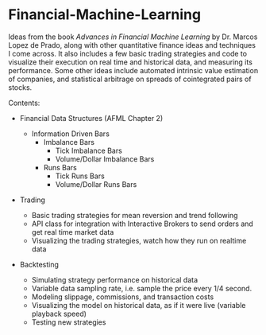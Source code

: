 # Financial-Machine-Learning

Ideas from the book *Advances in Financial Machine Learning* by Dr. Marcos Lopez de Prado, along with other quantitative finance ideas and techniques I come across. It also includes a few basic trading strategies and code to visualize their execution on real time and historical data, and measuring its performance. Some other ideas include  automated intrinsic value estimation of companies, and statistical arbitrage on spreads of cointegrated pairs of stocks. 

Contents:
- Financial Data Structures (AFML Chapter 2)
    - Information Driven Bars
        - Imbalance Bars
            - Tick Imbalance Bars
            - Volume/Dollar Imbalance Bars
        - Runs Bars
            - Tick Runs Bars
            - Volume/Dollar Runs Bars


- Trading
    - Basic trading strategies for mean reversion and trend following
    - API class for integration with Interactive Brokers to send orders and get real time market data
    - Visualizing the trading strategies, watch how they run on realtime data
 
- Backtesting
    - Simulating strategy performance on historical data 
    - Variable data sampling rate, i.e. sample the price every 1/4 second.
    - Modeling slippage, commissions, and transaction costs
    - Visualizing the model on historical data, as if it were live (variable playback speed)
    - Testing new strategies
  
